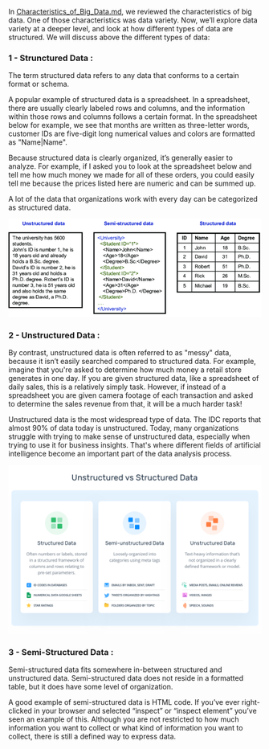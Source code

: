 In [Characteristics_of_Big_Data.md](https://github.com/nouhaaa/Data-Engineer-Notes/blob/main/General%20Introduction%20to%20Big%20Data/Characteristics_of_Big_Data.md), 
we reviewed the characteristics of big data. One of those characteristics was data variety. Now, we’ll explore data variety at a deeper level, and look at how different 
types of data are structured. We will discuss above the different types of data: 


### 1 - Strunctured Data : 

The term structured data refers to any data that conforms to a certain format or schema. 



A popular example of structured data is a spreadsheet. In a spreadsheet, there are usually clearly labeled rows and columns, and the information within those rows and columns follows a certain format. In the spreadsheet below for example, we see that months are written as three-letter words, customer IDs are five-digit long numerical values and colors are formatted as "Name|Name". 


Because structured data is clearly organized, it’s generally easier to analyze. For example, if I asked you to look at the spreadsheet below and tell me how much money we made for all of these orders, you could easily tell me because the prices listed here are numeric and can be summed up.


A lot of the data that organizations work with every day can be categorized as structured data.

![](Img/img6.png)



### 2 - Unstructured Data : 

By contrast, unstructured data is often referred to as "messy" data, because it isn’t easily searched compared to structured data. For example, imagine that you're asked to determine how much money a retail store generates in one day. If you are given structured data, like a spreadsheet of daily sales, this is a relatively simply task. However, if instead of a spreadsheet you are given camera footage of each transaction and asked to determine the sales revenue from that, it will be a much harder task! 


Unstructured data is the most widespread type of data. The IDC reports that almost 90% of data today is unstructured. Today, many organizations struggle with trying to make sense of unstructured data, especially when trying to use it for business insights. That's where different fields of artificial intelligence become an important part of the data analysis process.


![](Img/img5.png)



### 3 - Semi-Structured Data : 

Semi-structured data fits somewhere in-between structured and unstructured data. Semi-structured data does not reside in a formatted table, but it does have some level of organization. 



A good example of semi-structured data is HTML code. If you’ve ever right-clicked in your browser and selected “inspect” or “inspect element” you’ve seen an example of this. Although you are not restricted to how much information you want to collect or what kind of information you want to collect, there is still a defined way to express data.


